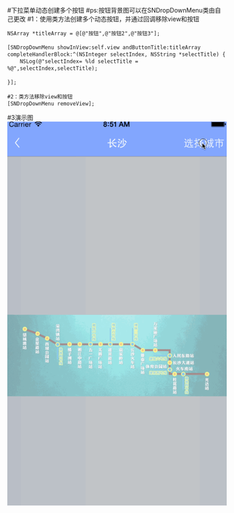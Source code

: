 #下拉菜单动态创建多个按钮
#ps:按钮背景图可以在SNDropDownMenu类由自己更改
  #1：使用类方法创建多个动态按钮，并通过回调移除view和按钮
  
    NSArray *titleArray = @[@"按钮",@"按钮2",@"按钮3"];
    
    [SNDropDownMenu showInView:self.view andButtonTitle:titleArray completeHandlerBlock:^(NSInteger selectIndex, NSString *selectTitle) {
        NSLog(@"selectIndex= %ld selectTitle = %@",selectIndex,selectTitle);
        
    }];
    
    #2：类方法移除view和按钮
    [SNDropDownMenu removeView];
#3演示图
![Image](https://github.com/KBvsMJ/SNDropDownMenu/blob/master/demogif/1.gif)
